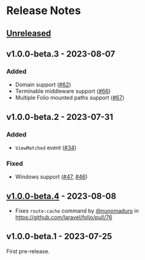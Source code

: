 # Release Notes

## [Unreleased](https://github.com/laravel/folio/compare/v1.0.0-beta.4...master)

## v1.0.0-beta.3 - 2023-08-07

### Added

- Domain support ([#62](https://github.com/laravel/folio/pull/62))
- Terminable middleware support ([#66](https://github.com/laravel/folio/pull/66))
- Multiple Folio mounted paths support ([#67](https://github.com/laravel/folio/pull/67))

## v1.0.0-beta.2 - 2023-07-31

### Added

- `ViewMatched` event ([#34](https://github.com/laravel/folio/pull/34))

### Fixed

- Windows support ([#47](https://github.com/laravel/folio/pull/47), [#46](https://github.com/laravel/folio/pull/46))

## [v1.0.0-beta.4](https://github.com/laravel/folio/compare/v1.0.0-beta.1...v1.0.0-beta.4) - 2023-08-08

- Fixes `route:cache` command by [@nunomaduro](https://github.com/nunomaduro) in https://github.com/laravel/folio/pull/76

## v1.0.0-beta.1 - 2023-07-25

First pre-release.
